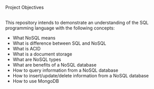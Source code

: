 Project Objectives<br><br>

This repository intends to demonstrate an understanding of the SQL programming language with the following concepts:<br>
* What NoSQL means<br>
* What is difference between SQL and NoSQL<br>
* What is ACID<br>
* What is a document storage<br>
* What are NoSQL types<br>
* What are benefits of a NoSQL database<br>
* How to query information from a NoSQL database<br>
* How to insert/update/delete information from a NoSQL database<br>
* How to use MongoDB

